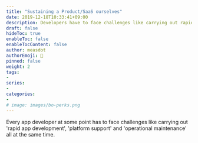 ```yaml
---
title: "Sustaining a Product/SaaS ourselves"
date: 2019-12-18T10:33:41+09:00
description: Developers have to face challenges like carrying out rapid app development, platform support and operational maintenance all together. 
draft: false
hideToc: true
enableToc: false
enableTocContent: false
author: measdot
authorEmoji: 🎅
pinned: false
weight: 2
tags:
-
series:
-
categories:
-
# image: images/bo-perks.png
---
```


Every app developer at some point has to face challenges like carrying out 'rapid app development', 'platform support' and 'operational maintenance' all at the same time.
